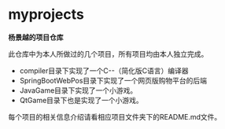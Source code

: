 # myprojects

**杨景越的项目仓库**

此仓库中为本人所做过的几个项目，所有项目均由本人独立完成。

- compiler目录下实现了一个C--（简化版C语言）编译器
- SpringBootWebPos目录下实现了一个网页版购物平台的后端
- JavaGame目录下实现了一个小游戏。
- QtGame目录下也是实现了一个小游戏。

每个项目的相关信息介绍请看相应项目文件夹下的README.md文件。